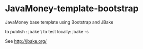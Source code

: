 JavaMoney-template-bootstrap
============================

JavaMoney base template using Bootstrap and JBake

to publish : jbake \\
to test locally: jbake -s

See http://jbake.org/